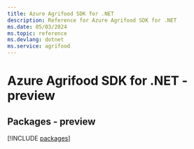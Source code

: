 ```yaml
---
title: Azure Agrifood SDK for .NET
description: Reference for Azure Agrifood SDK for .NET
ms.date: 05/03/2024
ms.topic: reference
ms.devlang: dotnet
ms.service: agrifood
---
```

# Azure Agrifood SDK for .NET - preview
## Packages - preview
[!INCLUDE [packages](agrifood-index.md)]